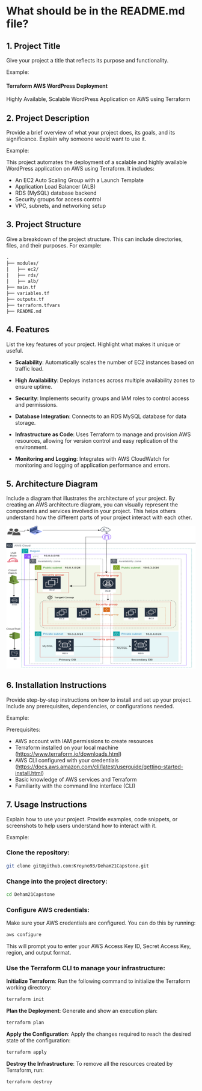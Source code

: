 # What should be in the README.md file?

## 1. Project Title

Give your project a title that reflects its purpose and functionality.

Example:

#### Terraform AWS WordPress Deployment

Highly Available, Scalable WordPress Application on AWS using Terraform

## 2. Project Description

Provide a brief overview of what your project does, its goals, and its significance. Explain why someone would want to use it.

Example:

This project automates the deployment of a scalable and highly available WordPress application on AWS using Terraform. It includes:

- An EC2 Auto Scaling Group with a Launch Template
- Application Load Balancer (ALB)
- RDS (MySQL) database backend
- Security groups for access control
- VPC, subnets, and networking setup

## 3. Project Structure

Give a breakdown of the project structure. This can include directories, files, and their purposes. For example:

```
.
├── modules/
│   ├── ec2/
│   ├── rds/
│   ├── alb/
├── main.tf
├── variables.tf
├── outputs.tf
├── terraform.tfvars
├── README.md
```

## 4. Features

List the key features of your project. Highlight what makes it unique or useful.

- **Scalability**: Automatically scales the number of EC2 instances based on traffic load.

- **High Availability**: Deploys instances across multiple availability zones to ensure uptime.

- **Security**: Implements security groups and IAM roles to control access and permissions.
- **Database Integration**: Connects to an RDS MySQL database for data storage.

- **Infrastructure as Code**: Uses Terraform to manage and provision AWS resources, allowing for version control and easy replication of the environment.

- **Monitoring and Logging**: Integrates with AWS CloudWatch for monitoring and logging of application performance and errors.

## 5. Architecture Diagram

Include a diagram that illustrates the architecture of your project. By creating an AWS architecture diagram, you can visually represent the components and services involved in your project. This helps others understand how the different parts of your project interact with each other.

![AWS Architecture Diagram](./AWSDiagram.png)

## 6. Installation Instructions

Provide step-by-step instructions on how to install and set up your project. Include any prerequisites, dependencies, or configurations needed.

Example:

Prerequisites:

- AWS account with IAM permissions to create resources
- Terraform installed on your local machine (https://www.terraform.io/downloads.html)
- AWS CLI configured with your credentials (https://docs.aws.amazon.com/cli/latest/userguide/getting-started-install.html)
- Basic knowledge of AWS services and Terraform
- Familiarity with the command line interface (CLI)

## 7. Usage Instructions

Explain how to use your project. Provide examples, code snippets, or screenshots to help users understand how to interact with it.

Example:

### Clone the repository:

```bash
git clone git@github.com:Kreyno93/Deham21Capstone.git
```

### Change into the project directory:

```bash
cd Deham21Capstone
```

### Configure AWS credentials:

Make sure your AWS credentials are configured. You can do this by running:

```bash
aws configure
```

This will prompt you to enter your AWS Access Key ID, Secret Access Key, region, and output format.

### Use the Terraform CLI to manage your infrastructure:

**Initialize Terraform**: Run the following command to initialize the Terraform working directory:

```bash
terraform init
```

**Plan the Deployment**: Generate and show an execution plan:

```bash
terraform plan
```

**Apply the Configuration**: Apply the changes required to reach the desired state of the configuration:

```bash
terraform apply
```

**Destroy the Infrastructure**: To remove all the resources created by Terraform, run:

```bash
terraform destroy
```
